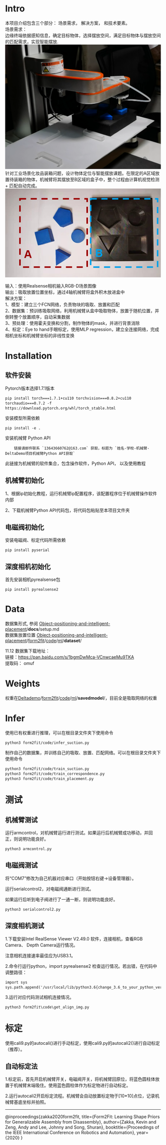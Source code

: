 # Intro
本项目介绍包含三个部分： 场景需求， 解决方案， 和技术要素。  
场景需求：  
边缘终端依据感知信息，确定目标物体，选择摆放空间，满足目标物体与摆放空间的匹配需求，实现智能摆放.  
    ![](/assets/firstplace1.png)
针对工业场景化妆品装箱问题，设计物体定位与智能摆放课题。在限定的A区域放置待装箱的物体，机械臂将其摆放至B区域的盒子中，整个过程由计算机视觉检测 + 匹配自动完成。  
    ![](/assets/A&B.png)
    
输入：使用Realsense相机输入RGB-D场景图像  
输出：吸取放置位置坐标，通过4轴机械臂将盒外积木放进盒中    
解决方案：  
1、模型：建立三个FCN网络，负责物块的吸取、放置和匹配  
2、数据集：预训练吸取网络，利用机械臂从盒中吸取物体，放置于随机位置，并倒转整个放置顺序，自动采集数据  
3、预处理：使用霍夫变换和分割，制作物体的mask，并进行背景消除  
4、标定：Eye to hand手眼标定，使用MLP regression，建立全连接网络，完成相机坐标和机械臂坐标的非线性变换  

# Installation

## 软件安装

Pytorch版本选择1.7.1版本    

    pip install torch===1.7.1+cu110 torchvision===0.8.2+cu110 torchaudio===0.7.2 -f https://download.pytorch.org/whl/torch_stable.html    
    
安装模型所需依赖  

    pip install -e .      

安装机械臂 Python API  

        链接请邮件联系 `13643660762@163.com` 获取，标题为 `姓名-学校-机械臂-DeltaDemo项目机械臂Python API获取`  
        
此链接为机械臂的软件集合，包含操作软件，Python API， 以及使用教程  

## 机械臂初始化

1、根据ip初始化教程，运行机械臂ip配置程序，该配置程序位于机械臂操作软件内部  
  
2、下载机械臂Python API代码包，将代码包粘贴至本项目文件夹  

## 电磁阀初始化

安装电磁阀、标定代码所需依赖  

    pip install pyserial

## 深度相机初始化
首先安装相机pyrealsense包

    pip install pyrealsense2 


# Data
数据集形式, 参阅
[Object-positioning-and-intelligent-placement](https://github.com/Geiright/Deltademo)/**docs**/setup.md  
数据集放置位置
[Object-positioning-and-intelligent-placement](https://github.com/Geiright/Deltademo)/[form2fit](https://github.com/Geiright/Deltademo/tree/master/form2fit)/[code](https://github.com/Geiright/Deltademo/tree/master/form2fit/code)/[ml](https://github.com/Geiright/Deltademo/tree/master/form2fit/code/ml)/**dataset**/ 

11.12 数据集下载地址：  
链接：https://pan.baidu.com/s/1bgmDwMca-VCnwcaeMu9TKA  
提取码：    omuf  

# Weights
权重在[Deltademo](https://github.com/Geiright/Deltademo)/[form2fit](https://github.com/Geiright/Deltademo/tree/master/form2fit)/[code](https://github.com/Geiright/Deltademo/tree/master/form2fit/code)/[ml](https://github.com/Geiright/Deltademo/tree/master/form2fit/code/ml)/**savedmodel**/，目前全是吸取网络的权重    

# Infer
使用已有权重进行推理，可以在根目录文件夹下使用命令  

    python3 form2fit/code/infer_suction.py

制作自己的数据集，并训练自己的吸取、放置、匹配网络。可以在根目录文件夹下使用命令  

    python3 form2fit/code/train_suction.py
    python3 form2fit/code/train_correspondence.py
    python3 form2fit/code/train_placement.py

# 测试

## 机械臂测试

运行armcontrol，对机械臂运行进行测试。如果运行后机械臂成功移动，并回正，则说明功能良好。  

    python3 armcontrol.py  

## 电磁阀测试

将“COM7”修改为自己机器对应串口（开始按钮右键->设备管理器）。   

运行serialcontrol2，对电磁阀通断进行测试。   

如果运行后听到电子阀进行了一通一断，则说明功能良好。    

    python3 serialcontrol2.py  

## 深度相机测试
1.下载安装Intel RealSense Viewer V2.49.0 软件，连接相机，查看RGB Camera、 Depth Camera运行情况。  

注意相机连接速率最佳应为USB3.1。  
  
2.命令行运行python，import pyrealsense2 检查运行情况。若出错，在代码中调整路径：  

    import sys
    sys.path.append('/usr/local/lib/python3.6{change_3.6_to_your_python_version}/pyrealsense2')

3.运行对应代码测试相机连接情况。  

    python3 form2fit\code\get_align_img.py

# 标定

使用cali9.py的autocali()进行手动标定，使用cali9.py的autocali2()进行自动标定（推荐）。

## 自动标定法

1.标定前，首先开启机械臂开关，电磁阀开关，将机械臂回原位，将蓝色圆柱体放置于机械臂末端吸住。使用蓝色圆柱体作为标定物进行自动标定。  

2.运行autocali2开启标定流程。机械臂会自动放置标定物于[10*10]点位，记录机械臂基底坐标并拍照。  


****
@inproceedings{zakka2020form2fit,
  title={Form2Fit: Learning Shape Priors for Generalizable Assembly from Disassembly},
  author={Zakka, Kevin and Zeng, Andy and Lee, Johnny and Song, Shuran},
  booktitle={Proceedings of the IEEE International Conference on Robotics and Automation},
  year={2020}
}
